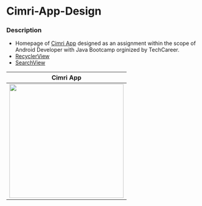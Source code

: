 # Cimri-App-Design

### Description
- Homepage of [Cimri App](https://play.google.com/store/apps/details?id=com.cimrimobilevoyager&gl=TR) designed as an assignment within the scope of Android Developer with Java Bootcamp orginized by TechCareer.
- [RecyclerView](https://developer.android.com/guide/topics/ui/layout/recyclerview)
- [SearchView](https://developer.android.com/reference/android/widget/SearchView)

| Cimri App |
| ------------- |
| <img src="https://user-images.githubusercontent.com/98642848/171170336-d71f0749-d0ca-4218-b6d9-976a0243ef1b.png" width="300" > |
